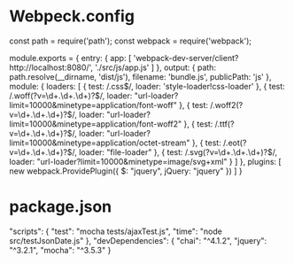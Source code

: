 # Webpeck.config

const path = require('path');
const webpack = require('webpack');

module.exports = {
    entry: {
        app: [
            'webpack-dev-server/client?http://localhost:8080/',
            './src/js/app.js'
        ]
    },
    output: {
        path: path.resolve(__dirname, 'dist/js'),
        filename: 'bundle.js',
        publicPath: 'js'
    },
    module: {
        loaders: [
            { test: /\.css$/, loader: 'style-loader!css-loader' },
            { test: /\.woff(\?v=\d+\.\d+\.\d+)?$/, loader: "url-loader?limit=10000&minetype=application/font-woff" },
            { test: /\.woff2(\?v=\d+\.\d+\.\d+)?$/, loader: "url-loader?limit=10000&minetype=application/font-woff2" },
            { test: /\.ttf(\?v=\d+\.\d+\.\d+)?$/, loader: "url-loader?limit=10000&minetype=application/octet-stream" },
            { test: /\.eot(\?v=\d+\.\d+\.\d+)?$/, loader: "file-loader" },
            { test: /\.svg(\?v=\d+\.\d+\.\d+)?$/, loader: "url-loader?limit=10000&minetype=image/svg+xml" }
        ]
    },
    plugins: [
        new webpack.ProvidePlugin({
            $: "jquery",
            jQuery: "jquery"
        })
    ]
}

# package.json
"scripts": {
    "test": "mocha tests/ajaxTest.js",
    "time": "node src/testJsonDate.js"
},
"devDependencies": {
    "chai": "^4.1.2",
    "jquery": "^3.2.1",
    "mocha": "^3.5.3"
}
